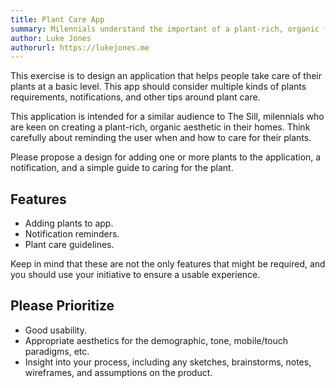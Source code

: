```yaml
---
title: Plant Care App
summary: Milennials understand the important of a plant-rich, organic feel in their homes and are buying plants without knowing how to look after them. Design an application that helps people take care of their plants at a basic level. This app should consider multiple kinds of plants requirements, notifications, and other tips around plant care.
author: Luke Jones
authorurl: https://lukejones.me
---
```


This exercise is to design an application that helps people take care of their plants at a basic level. This app should consider multiple kinds of plants requirements, notifications, and other tips around plant care.

This application is intended for a similar audience to The Sill, milennials who are keen on creating a plant-rich, organic aesthetic in their homes. Think carefully about reminding the user when and how to care for their plants.

Please propose a design for adding one or more plants to the application, a notification, and a simple guide to caring for the plant.

## Features

* Adding plants to app.
* Notification reminders.
* Plant care guidelines.

Keep in mind that these are not the only features that might be required, and you should use your initiative to ensure a usable experience.

## Please Prioritize

* Good usability.
* Appropriate aesthetics for the demographic, tone, mobile/touch paradigms, etc.
* Insight into your process, including any sketches, brainstorms, notes, wireframes, and assumptions on the product.
